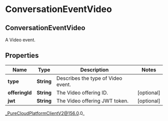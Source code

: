 # ConversationEventVideo

## ConversationEventVideo
A Video event.

## Properties

|Name | Type | Description | Notes|
|------------ | ------------- | ------------- | -------------|
| **type** | **String** | Describes the type of Video event. | |
| **offeringId** | **String** | The Video offering ID. | [optional] |
| **jwt** | **String** | The Video offering JWT token. | [optional] |



_PureCloudPlatformClientV2@156.0.0_
